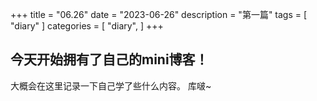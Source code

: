 +++
title = "06.26"
date = "2023-06-26"
description = "第一篇"
tags = [
    "diary"
]
categories = [
    "diary",
]
+++
## 今天开始拥有了自己的mini博客！
大概会在这里记录一下自己学了些什么内容。
库啵~
